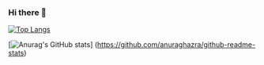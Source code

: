 ### Hi there 👋

[![Top Langs](https://github-readme-stats.vercel.app/api/top-langs/?username=yoshiko-yoshiko
)](https://github.com/anuraghazra/github-readme-stats)

[![Anurag's GitHub stats](https://github-readme-stats.vercel.app/api?username=yoshiko-yoshiko)]
(https://github.com/anuraghazra/github-readme-stats)


<!--
**yoshiko-yoshiko/yoshiko-yoshiko** is a ✨ _special_ ✨ repository because its `README.md` (this file) appears on your GitHub profile.

Here are some ideas to get you started:

- 🔭 I’m currently working on ...
- 🌱 I’m currently learning ...
- 👯 I’m looking to collaborate on ...
- 🤔 I’m looking for help with ...
- 💬 Ask me about ...
- 📫 How to reach me: ...
- 😄 Pronouns: ...
- ⚡ Fun fact: ...
-->
